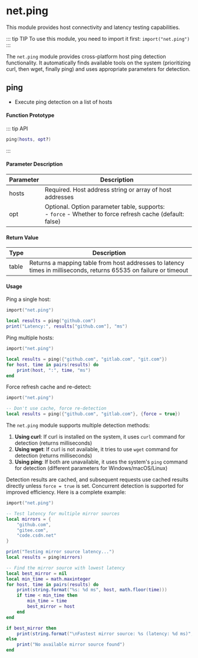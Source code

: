 # net.ping

This module provides host connectivity and latency testing capabilities.

::: tip TIP
To use this module, you need to import it first: `import("net.ping")`
:::

The `net.ping` module provides cross-platform host ping detection functionality. It automatically finds available tools on the system (prioritizing curl, then wget, finally ping) and uses appropriate parameters for detection.

## ping

- Execute ping detection on a list of hosts

#### Function Prototype

::: tip API
```lua
ping(hosts, opt?)
```
:::

#### Parameter Description

| Parameter | Description |
|-----------|-------------|
| hosts | Required. Host address string or array of host addresses |
| opt | Optional. Option parameter table, supports:<br>- `force` - Whether to force refresh cache (default: false) |

#### Return Value

| Type | Description |
|------|-------------|
| table | Returns a mapping table from host addresses to latency times in milliseconds, returns 65535 on failure or timeout |

#### Usage

Ping a single host:

```lua
import("net.ping")

local results = ping("github.com")
print("Latency:", results["github.com"], "ms")
```

Ping multiple hosts:

```lua
import("net.ping")

local results = ping({"github.com", "gitlab.com", "git.com"})
for host, time in pairs(results) do
    print(host, ":", time, "ms")
end
```

Force refresh cache and re-detect:

```lua
import("net.ping")

-- Don't use cache, force re-detection
local results = ping({"github.com", "gitlab.com"}, {force = true})
```

The `net.ping` module supports multiple detection methods:
1. **Using curl**: If curl is installed on the system, it uses `curl` command for detection (returns milliseconds)
2. **Using wget**: If curl is not available, it tries to use `wget` command for detection (returns milliseconds)
3. **Using ping**: If both are unavailable, it uses the system's `ping` command for detection (different parameters for Windows/macOS/Linux)

Detection results are cached, and subsequent requests use cached results directly unless `force = true` is set. Concurrent detection is supported for improved efficiency. Here is a complete example:

```lua
import("net.ping")

-- Test latency for multiple mirror sources
local mirrors = {
    "github.com",
    "gitee.com", 
    "code.csdn.net"
}

print("Testing mirror source latency...")
local results = ping(mirrors)

-- Find the mirror source with lowest latency
local best_mirror = nil
local min_time = math.maxinteger
for host, time in pairs(results) do
    print(string.format("%s: %d ms", host, math.floor(time)))
    if time < min_time then
        min_time = time
        best_mirror = host
    end
end

if best_mirror then
    print(string.format("\nFastest mirror source: %s (latency: %d ms)", best_mirror, math.floor(min_time)))
else
    print("No available mirror source found")
end
```

